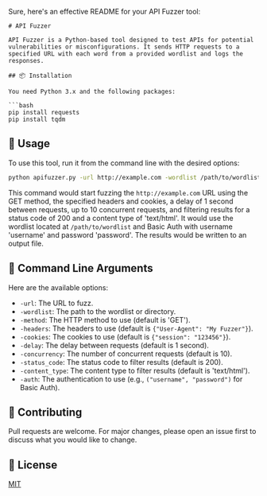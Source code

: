 Sure, here's an effective README for your API Fuzzer tool:

```
# API Fuzzer

API Fuzzer is a Python-based tool designed to test APIs for potential vulnerabilities or misconfigurations. It sends HTTP requests to a specified URL with each word from a provided wordlist and logs the responses.

## 📦 Installation

You need Python 3.x and the following packages:

```bash
pip install requests
pip install tqdm
```

## 🚀 Usage

To use this tool, run it from the command line with the desired options:

```bash
python apifuzzer.py -url http://example.com -wordlist /path/to/wordlist -method GET -headers '{"User-Agent": "My Fuzzer"}' -cookies '{"session": "123456"}' -delay 1 -concurrency 10 -status_code 200 -content_type 'text/html' -auth '("username", "password")'
```

This command would start fuzzing the `http://example.com` URL using the GET method, the specified headers and cookies, a delay of 1 second between requests, up to 10 concurrent requests, and filtering results for a status code of 200 and a content type of 'text/html'. It would use the wordlist located at `/path/to/wordlist` and Basic Auth with username 'username' and password 'password'. The results would be written to an output file.

## 📝 Command Line Arguments

Here are the available options:

- `-url`: The URL to fuzz.
- `-wordlist`: The path to the wordlist or directory.
- `-method`: The HTTP method to use (default is 'GET').
- `-headers`: The headers to use (default is `{"User-Agent": "My Fuzzer"}`).
- `-cookies`: The cookies to use (default is `{"session": "123456"}`).
- `-delay`: The delay between requests (default is 1 second).
- `-concurrency`: The number of concurrent requests (default is 10).
- `-status_code`: The status code to filter results (default is 200).
- `-content_type`: The content type to filter results (default is 'text/html').
- `-auth`: The authentication to use (e.g., `("username", "password")` for Basic Auth).

## 🤝 Contributing

Pull requests are welcome. For major changes, please open an issue first to discuss what you would like to change.

## 📄 License

[MIT](https://choosealicense.com/licenses/mit/)
```
